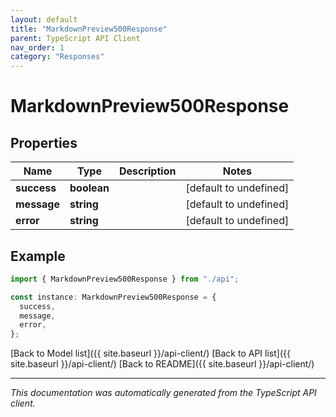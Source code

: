 ```yaml
---
layout: default
title: "MarkdownPreview500Response"
parent: TypeScript API Client
nav_order: 1
category: "Responses"
---
```


# MarkdownPreview500Response

## Properties

| Name        | Type        | Description | Notes                  |
| ----------- | ----------- | ----------- | ---------------------- |
| **success** | **boolean** |             | [default to undefined] |
| **message** | **string**  |             | [default to undefined] |
| **error**   | **string**  |             | [default to undefined] |

## Example

```typescript
import { MarkdownPreview500Response } from "./api";

const instance: MarkdownPreview500Response = {
  success,
  message,
  error,
};
```

[Back to Model list]({{ site.baseurl }}/api-client/) [Back to API list]({{ site.baseurl }}/api-client/) [Back to README]({{ site.baseurl }}/api-client/)

---

_This documentation was automatically generated from the TypeScript API client._
